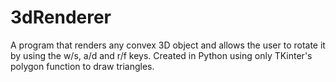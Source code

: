 # 3dRenderer
A program that renders any convex 3D object and allows the user to rotate it by using the w/s, a/d and r/f keys. Created in Python using only TKinter's polygon function to draw triangles.
